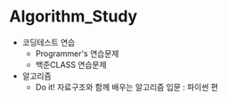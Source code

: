 # Algorithm_Study
* 코딩테스트 연습
  + Programmer's 연습문제
  + 백준CLASS 연습문제
* 알고리즘
  + Do it! 자료구조와 함께 배우는 알고리즘 입문 : 파이썬 편

